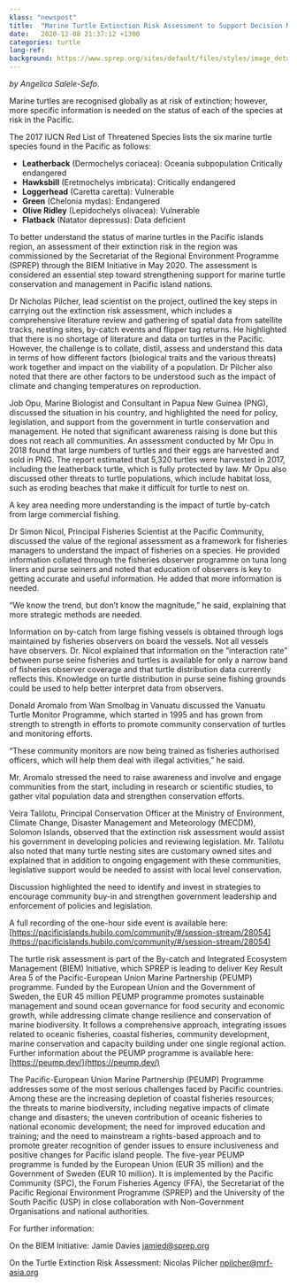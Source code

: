 ```yaml
---
klass: "newspost"
title:  "Marine Turtle Extinction Risk Assessment to Support Decision Making in Turtle Conservation"
date:   2020-12-08 21:37:12 +1300
categories: turtle
lang-ref: 
background: https://www.sprep.org/sites/default/files/styles/image_detai_670_400_/public/images/news/Image%202_Turtle%20in%20banner.png?itok=W10KaMZz/600x300
---
```

*by Angelica Salele-Sefo.*

Marine turtles are recognised globally as at risk of extinction; however, more specific information is needed on the status of each of the species at risk in the Pacific.

The 2017 IUCN Red List of Threatened Species lists the six marine turtle species found in the Pacific as follows:

* **Leatherback** (Dermochelys coriacea):    Oceania subpopulation Critically endangered
* **Hawksbill** (Eretmochelys imbricata):    Critically endangered
* **Loggerhead** (Caretta caretta):          Vulnerable
* **Green** (Chelonia mydas):                Endangered
* **Olive Ridley** (Lepidochelys olivacea):  Vulnerable
* **Flatback** (Natator depressus):          Data deficient

To better understand the status of marine turtles in the Pacific islands region, an assessment of their extinction risk in the region was commissioned by the Secretariat of the Regional Environment Programme (SPREP) through the BIEM Initiative in May 2020. The assessment is considered an essential step toward strengthening support for marine turtle conservation and management in Pacific island nations.

Dr Nicholas Pilcher, lead scientist on the project, outlined the key steps in carrying out the extinction risk assessment, which includes a comprehensive literature review and gathering of spatial data from satellite tracks, nesting sites, by-catch events and flipper tag returns. He highlighted that there is no shortage of literature and data on turtles in the Pacific. However, the challenge is to collate, distil, assess and understand this data in terms of how different factors (biological traits and the various threats) work together and impact on the viability of a population. Dr Pilcher also noted that there are other factors to be understood such as the impact of climate and changing temperatures on reproduction.

Job Opu, Marine Biologist and Consultant in Papua New Guinea (PNG), discussed the situation in his country, and highlighted the need for policy, legislation, and support from the government in turtle conservation and management. He noted that significant awareness raising is done but this does not reach all communities. An assessment conducted by Mr Opu in 2018 found that large numbers of turtles and their eggs are harvested and sold in PNG. The report estimated that 5,320 turtles were harvested in 2017, including the leatherback turtle, which is fully protected by law. Mr Opu also discussed other threats to turtle populations, which include habitat loss, such as eroding beaches that make it difficult for turtle to nest on.

A key area needing more understanding is the impact of turtle by-catch from large commercial fishing.

Dr Simon Nicol, Principal Fisheries Scientist at the Pacific Community, discussed the value of the regional assessment as a framework for fisheries managers to understand the impact of fisheries on a species. He provided information collated through the fisheries observer programme on tuna long liners and purse seiners and noted that education of observers is key to getting accurate and useful information. He added that more information is needed.

“We know the trend, but don’t know the magnitude,” he said, explaining that more strategic methods are needed.

Information on by-catch from large fishing vessels is obtained through logs maintained by fisheries observers on board the vessels. Not all vessels have observers. Dr. Nicol explained that information on the “interaction rate” between purse seine fisheries and turtles is available for only a narrow band of fisheries observer coverage and that turtle distribution data currently reflects this. Knowledge on turtle distribution in purse seine fishing grounds could be used to help better interpret data from observers.

Donald Aromalo from Wan Smolbag in Vanuatu discussed the Vanuatu Turtle Monitor Programme, which started in 1995 and has grown from strength to strength in efforts to promote community conservation of turtles and monitoring efforts.

“These community monitors are now being trained as fisheries authorised officers, which will help them deal with illegal activities,” he said.

Mr. Aromalo stressed the need to raise awareness and involve and engage communities from the start, including in research or scientific studies, to gather vital population data and strengthen conservation efforts.

Veira Talilotu, Principal Conservation Officer at the Ministry of Environment, Climate Change, Disaster Management and Meteorology (MECDM), Solomon Islands, observed that the extinction risk assessment would assist his government in developing policies and reviewing legislation. Mr. Talilotu also noted that many turtle nesting sites are customary owned sites and explained that in addition to ongoing engagement with these communities, legislative support would be needed to assist with local level conservation.

Discussion highlighted the need to identify and invest in strategies to encourage community buy-in and strengthen government leadership and enforcement of policies and legislation.

A full recording of the one-hour side event is available here: [https://pacificislands.hubilo.com/community/#/session-stream/28054](https://pacificislands.hubilo.com/community/#/session-stream/28054)

The turtle risk assessment is part of the By-catch and Integrated Ecosystem Management (BIEM) Initiative, which SPREP is leading to deliver Key Result Area 5 of the Pacific-European Union Marine Partnership (PEUMP) programme. Funded by the European Union and the Government of Sweden, the EUR 45 million PEUMP programme promotes sustainable management and sound ocean governance for food security and economic growth, while addressing climate change resilience and conservation of marine biodiversity. It follows a comprehensive approach, integrating issues related to oceanic fisheries, coastal fisheries, community development, marine conservation and capacity building under one single regional action. Further information about the PEUMP programme is available here: [https://peump.dev/](https://peump.dev/)

 The Pacific-European Union Marine Partnership (PEUMP) Programme addresses some of the most serious challenges faced by Pacific countries. Among these are the increasing depletion of coastal fisheries resources; the threats to marine biodiversity, including negative impacts of climate change and disasters; the uneven contribution of oceanic fisheries to national economic development; the need for improved education and training; and the need to mainstream a rights-based approach and to promote greater recognition of gender issues to ensure inclusiveness and positive changes for Pacific island people. The five-year PEUMP programme is funded by the European Union (EUR 35 million) and the Government of Sweden (EUR 10 million). It is implemented by the Pacific Community (SPC), the Forum Fisheries Agency (FFA), the Secretariat of the Pacific Regional Environment Programme (SPREP) and the University of the South Pacific (USP) in close collaboration with Non-Government Organisations and national authorities.


For further information:

On the BIEM Initiative: Jamie Davies [jamied@sprep.org](jamied@sprep.org)

On the Turtle Extinction Risk Assessment: Nicolas Pilcher [npilcher@mrf-asia.org](npilcher@mrf-asia.org)
